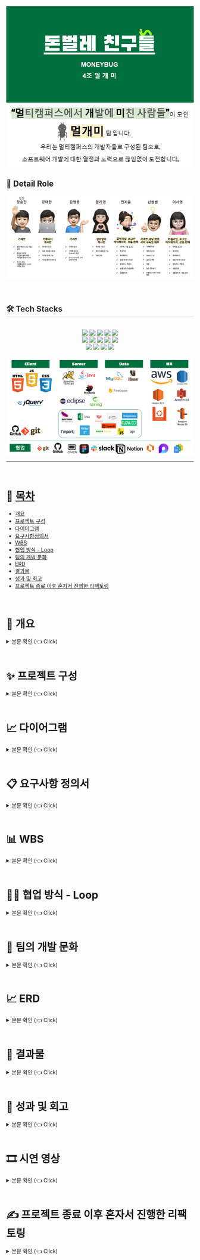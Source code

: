 <div align="center">
 <img src="/images/team_logo.PNG" alt="gjgs-logo">
</div>

<div align="center">
 <img src="/images/team_intro.PNG" alt="team_intro">
</div>

## 📃 Detail Role <a name = "role"></a>
<div align="center">
 <img src="/images/role.PNG" alt="role">
</div>
<Br>


 <br>

<div style="text-align: left;">
    <h2 style="border-bottom: 1px solid #d8dee4; color: #282d33;"> 🛠️ Tech Stacks </h2> <br> 
    <div  align= "center"> <img src="https://img.shields.io/badge/Apache Tomcat-F8DC75?style=for-the-badge&logo=Apache Tomcat&logoColor=white">
          <img src="https://img.shields.io/badge/Amazon AWS-232F3E?style=for-the-badge&logo=Amazon AWS&logoColor=white">
          <img src="https://img.shields.io/badge/Bootstrap-7952B3?style=for-the-badge&logo=Bootstrap&logoColor=white">
          <img src="https://img.shields.io/badge/CSS3-1572B6?style=for-the-badge&logo=CSS3&logoColor=white">
          <img src="https://img.shields.io/badge/Firebase-FFCA28?style=for-the-badge&logo=Firebase&logoColor=white">
          <br/><img src="https://img.shields.io/badge/Git-F05032?style=for-the-badge&logo=Git&logoColor=white">
          <img src="https://img.shields.io/badge/Github-181717?style=for-the-badge&logo=Github&logoColor=white">
          <img src="https://img.shields.io/badge/HTML5-E34F26?style=for-the-badge&logo=HTML5&logoColor=white">
          <img src="https://img.shields.io/badge/jQuery-0769AD?style=for-the-badge&logo=jQuery&logoColor=white">
          <img src="https://img.shields.io/badge/Java-007396?style=for-the-badge&logo=Java&logoColor=white">
          <br/><img src="https://img.shields.io/badge/Javascript-F7DF1E?style=for-the-badge&logo=Javascript&logoColor=white">
          <img src="https://img.shields.io/badge/MySQL-4479A1?style=for-the-badge&logo=MySQL&logoColor=white">
          <img src="https://img.shields.io/badge/Slack-4A154B?style=for-the-badge&logo=Slack&logoColor=white">
          <img src="https://img.shields.io/badge/Spring-6DB33F?style=for-the-badge&logo=Spring&logoColor=white">
          </div>
    </div>

  <br>

   <div align="center">
 <img src="/images/system.PNG" alt="system.PNG">
</div>

---

 <br>

# 📝 [목차](#index) <a name = "index"></a>

- [개요](#outline)
- [프로젝트 구성](#Configuration)
- [다이어그램](#Diagram)
- [요구사항정의서](#definition)
- [WBS](#wbs)
- [협업 방식 - Loop](#Loop)
- [팀의 개발 문화](#culture)
- [ERD](#erd)
- [결과물](#outputs)
- [성과 및 회고](#retrospection)
- [프로젝트 종료 이후 혼자서 진행한 리팩토링](#update)

<br>

# 🎉 개요 <a name = "outline"></a>

<details>
   <summary> 본문 확인 (👈 Click)</summary>
<br />

<h3>MZ세대 투자정보 공유 커뮤니티 "돈벌레? 친구들!"</h3>

돈벌레 친구들은 거지방 기반 커뮤니티 플랫폼입니다. 거지방이란 치솟는 물가에 생활비를 절약하자는 취지로 만들어진 카카오톡 오픈채팅방입니다.
채팅방에 참여한 사람끼리 절약Tip을 공유하거나 자신의 하루 지출 내용을 공유하고 서로 평가하는 방입니다.
청년층의 경제적 상황은 체감 물가상승률 5.2%, 20대 자산 대비 부채비율 29.2%로 연령대 중 가장 높은 수준의 청년층의 경제적 상황입니다. 뉴워커 설문조사에 따르면 '거지방'에 대해 74.3%의 응답자가 '지출을 줄이는 데에 효과가 있다.'고 답변했습니다. 저희는 자산과 관련해 MZ세대의 관심에 대해 충분하다는 것을 파악하였고, 거지방의 커뮤니티성과 지출관리를 위한 가계부 기능을 결합해 사용자의 소비 관리와 저축의 흥미를 유도하여 지속가능하고 경제적 안전을 돕는 공간을 서비스하고자 합니다. 


</details>

<br>

# ✨ 프로젝트 구성 <a name = "Configuration"></a>

<details>
   <summary> 본문 확인 (👈 Click)</summary>
<br />

+ 로그인/회원가입
    - 모든 회원은 소셜로그인을 통해 사용 가능
    - 소셜로그인(Naver,Kakao,Google)
    - 회원가입
    - 마이페이지

<br>

+ 살까말까 게시판
    - 사용자들이 물건 구매 여부를 투표하여 합리적인 소비를 지원하는 게시판을 제공
    - 게시글 CRUD
    - 투표

<br>

+ 태그 게시판
    - 원하는 태그를 지정하여, 자신이 소비한 내용에 대해 공유하고 인증하는 커뮤니티성 게시판
    - 게시글 CRUD
    - 댓글, 대댓글 작성

<br>

+ 가계부
    - 자산관리에 체계적으로 수행하기 위한 기능
    - 가계부 기록 (영수증(OCR) API, 수기작성)
    - 가계부 상세 내역
    - 가계부 분석 보고서 (ChatGPT API, Chart API)
    - 가계부 OpenAPI 배포
      
<br>

+ 굿즈판매
    - 수익을 올리기 위해 굿즈 판매 페이지도 운영
    - 전체 상품 보기
    - 상품 상세 보기
    - 장바구니
    - 주문 목록
    - 결제 API
    - 상품관리자
      
<br>

+ 채팅
    - 돈벌레친구들 사용을 위한 설명서, 사용자들간의 소통 기능
    - 실시간 채팅 1:N
    - 챗봇
      
<br>
</details>

<br>

# 📈 다이어그램  <a name = "Diagram"></a>

<details>
   <summary> 본문 확인 (👈 Click)</summary>
<br/>

<h3>로그인 시퀀스 다이어그램</h3>
<div align="center">
 <img src="/images/login_seq.PNG" alt="login_seq">
</div>

<br>
<h3>오픈API 시퀀스 다이어그램</h3>
</br>

<div align="center">
 <img src="/images/openAPI_seq.PNG" alt="openAPI_seq">
</div>

<br>
<h3>영수증OCR 시퀀스 다이어그램</h3>
</br>

<div align="center">
 <img src="/images/OCR_seq.PNG" alt="OCR_seq">
</div>

<br>
<h3>가계부Chart 시퀀스 다이어그램</h3>
</br>

<div align="center">
 <img src="/images/chart_seq.PNG" alt="chart_seq">
</div>

<br>
<h3>가계부 시퀀스 다이어그램</h3>
</br>
<div align="center">
 <img src="/images/report_seq.PNG" alt="report_seq">
</div>

<br>
<h3>태그 게시판 시퀀스 다이어그램</h3>
</br>

<div align="center">
 <img src="/images/community_seq.PNG" alt="community_seq">
</div>

<br>
<h3>살까말까 게시판 시퀀스 다이어그램</h3>
</br>

<div align="center">
 <img src="/images/vote_seq.PNG" alt="vote_seq">
</div>

<br>
<h3>굿즈SHOP 시퀀스 다이어그램</h3>
</br>

<div align="center">
 <img src="/images/shop_seq.PNG" alt="shop_seq">
</div>

</details>

<br>

# 📋 요구사항 정의서  <a name = "definition"></a>

<details>
   <summary> 본문 확인 (👈 Click)</summary>
<br />

<div align="center">
 <img src="/images/definition_1.PNG" alt="definition_1">
</div>

<div align="center">
 <img src="/images/definition_2.PNG" alt="definition_2">
</div>

<div align="center">
 <img src="/images/definition_3.PNG" alt="definition_3">
</div>

<div align="center">
 <img src="/images/definition_4.PNG" alt="definition_4">
</div>

</details>

<br>

# 📊 WBS  <a name = "wbs"></a>

<details>
   <summary> 본문 확인 (👈 Click)</summary>
<br />

<div align="center">
 <img src="/images/wbs.PNG" alt="wbs">
</div>
</details>

<br>

# 🙌🏻 협업 방식 - Loop <a name = "Loop"></a>

<details>
   <summary> 본문 확인 (👈 Click)</summary>
<br />


<div align="center">
 <img src="/images/loop_1.PNG" alt="loop_1">
</div>

<div align="center">
 <img src="/images/loop_2.PNG" alt="loop_2">
</div>

<div align="center">
 <img src="/images/loop_3.PNG" alt="loop_3">
</div>

<div align="center">
 <img src="/images/loop_4.PNG" alt="loop_4">
</div>

<div align="center">
 <img src="/images/loop_5.PNG" alt="loop_5">
</div>

<div align="center">
 <img src="/images/loop_6.PNG" alt="loop_6">
</div>

저희 팀은 협업 방식으로 Loop를 사용했습니다.  
아이디어를 공유하고 해당 아이디어 대해 자신의 생각과 추가적인 아이디어를 작성하여 아이디어 보완을 했습니다.
프로젝트 선정 후 목표 우선순위 진행률과 구현할 기능을 선정하고  역할 분담을 하고 각자 맡은 기능들에 대해 백로그를 작성하면서 팀원들과 진행사항을 공유했습니다.
백로그를 통해 개발해야할 모든 기능들, 이번주에 개발해야할 기능, 개발 진행중, 개발 완료된 칸으로 옮기면서 한눈에 볼 수 있도록 진행했습니다. 
멀티캠퍼스에서 진행하는 현업자분들과  멘토링 시간을 가지고 나면, 피드백을 정리하고 이에 대한 회고하고 프로젝트에 반영했습니다.

</details>

<br>


# 🎡 팀의 개발 문화 <a name = "culture"></a>

<details>
   <summary> 본문 확인 (👈 Click)</summary>
<br />


## 멀개미 Github 규칙
<h3>1. 개발 환경 및 협업 방법:</h3>
각 개발자는 본인이 현재 작업중인 폴더 외의 코드는 확인만 가능하고 직접 수정하지 않습니다.

코드 변경이 필요한 부분을 찾았을 때, 해당 부분의 담당자에게 알려주고 직접 수정하지 않습니다.

<br>

<h3>2. 커밋 규칙:</h3>
매일 최소 1회 이상 커밋합니다.

기능이 완료되지 않은 오류 함수의 경우 주석 처리 후 커밋합니다.

<h3>3.브랜치 전략:</h3>
Main 브랜치에서는 직접적으로 개발하지 않고, 기능 개발은 'feat/내이름' 형식의 Feature 브랜치로 진행합니다.

개발이 완료되면 Feature 브랜치에서 dev 브랜치로 pull request를 생성하여 코드 리뷰를 받고 승인을 받은 후에만 dev 브랜치로 병합(merge)합니다.

dev 브랜치로 merge된 이후에는 변경된 기능을 확인하고, main 브랜치로 merge하기 전에 간단하게 테스트하여 이상이 없을 경우에만 병합합니다.

<h3>4. 브랜치 네이밍:</h3>
개발 기능은 feat/이니셜 형식의 브랜치를 생성합니다.

함수를 생성, 수정, 삭제하는 경우에는 [add], [update], [delete], [add-ing], [update-ing] 등의 태그를 사용하고, 함수명은 method1, method2 등으로 작성합니다. 필요한 경우 상세 내용까지 추가로 기재합니다.


<h3>기타:</h3>
팀 프로젝트 초반에는 스프링 파일 전체 올린 후, 어느정도 완성도가 나오면 중요한 부분만 올리기로 합니다.

초반에 스프링 파일을 전체 올리는 이유는, 매퍼파일 등을 올려야 하기 때문이고,

후반에 중요한 파일만 부분적으로 올리는 이유는, 복잡해서 코드리뷰 하기 힘든 상황을 방지하기 위함입니다.


</details>

<br>


# 📈 ERD <a name = "erd"></a>

<details>
   <summary> 본문 확인 (👈 Click)</summary>
<br />


<div align="center">
 <img src="/images/erd.png" alt="erd">
</div>

</details>

<br>

# 🔎 결과물  <a name = "outputs"></a>

<details>
   <summary> 본문 확인 (👈 Click)</summary>
<br />

</details>

<br>


# 📌 성과 및 회고 <a name = "retrospection"></a>

<details>
   <summary> 본문 확인 (👈 Click)</summary>
<br />

</details>

<br>

# 🎞 시연 영상

<details>
   <summary> 본문 확인 (👈 Click)</summary>
<br />


[시연 영상]
<div align="center">
 <img src="/images/moneybug.mp4" alt="moneybug">
</div>
시연 영상입니다.

</details>

<br>

# ✍️ 프로젝트 종료 이후 혼자서 진행한 리팩토링 <a name = "update"></a>

<details>
   <summary> 본문 확인 (👈 Click)</summary>
<br />

<br>

</details>

<br>
